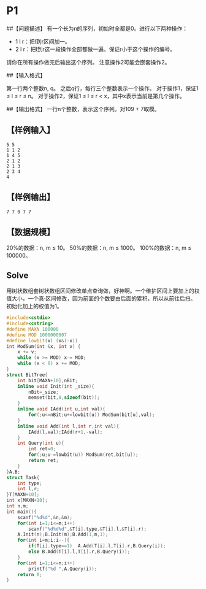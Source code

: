 # P1

##【问题描述】
有一个长为n的序列，初始时全都是0。进行以下两种操作：

* 1 l r：把l到r区间加一。
* 2 l r：把l到r这一段操作全部都做一遍。保证r小于这个操作的编号。

请你在所有操作做完后输出这个序列。
注意操作2可能会嵌套操作2。

##【输入格式】

第一行两个整数n, q。
之后q行，每行三个整数表示一个操作。
对于操作1，保证1 ≤ l ≤ r ≤ n。
对于操作2，保证1 ≤ l ≤ r < x，其中x表示当前是第几个操作。

##【输出格式】
一行n个整数，表示这个序列。对109 + 7取模。

## 【样例输入】

```
5 5
1 1 2
1 4 5
2 1 2
2 1 3
2 3 4
4
```

## 【样例输出】

```
7 7 0 7 7
```

## 【数据规模】
20%的数据：n, m ≤ 10。
50%的数据：n, m ≤ 1000。
100%的数据：n, m ≤ 100000。

## Solve

用树状数组套树状数组区间修改单点查询做，好神啊。一个维护区间上要加上的权值大小，一个真·区间修改，因为前面的个数要由后面的累积，所以从前往后扫。初始化加上的权值为1。

```cpp
#include<cstdio>
#include<cstring>
#define MAXN 100000
#define MOD 1000000007
#define lowbit(x) (x&(-x))
int ModSum(int &x, int v) {
	x += v;
	while (x >= MOD) x-= MOD;
	while (x < 0) x += MOD; 
}
struct BitTree{
	int bit[MAXN+10],nBit;
	inline void Init(int _size){
		nBit=_size;
		memset(bit,0,sizeof(bit));
	}
	inline void IAdd(int u,int val){
		for(;u<=nBit;u+=lowbit(u)) ModSum(bit[u],val);
	}
	inline void Add(int l,int r,int val){
		IAdd(l,val);IAdd(r+1,-val);
	}
	int Query(int u){
		int ret=0;
		for(;u;u-=lowbit(u)) ModSum(ret,bit[u]);
		return ret;
	}
}A,B;
struct Task{
	int type;
	int l,r;
}T[MAXN+10];
int x[MAXN+10];
int n,m;
int main(){
	scanf("%d%d",&n,&m);
	for(int i=1;i<=m;i++)
		scanf("%d%d%d",&T[i].type,&T[i].l,&T[i].r);
	A.Init(n);B.Init(m);B.Add(1,m,1);
	for(int i=m;i;i--){
		if(T[i].type==1)  A.Add(T[i].l,T[i].r,B.Query(i));
		else B.Add(T[i].l,T[i].r,B.Query(i));
	}
	for(int i=1;i<=n;i++) 
		printf("%d ",A.Query(i));
	return 0;
}

```